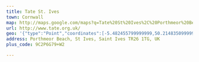 ```yaml
---
title: Tate St. Ives
town: Cornwall
map: http://maps.google.com/maps?q=Tate%20St%20Ives%2C%20Porthmeor%20Beach%2C%20St%20Ives%2C%20Cornwall%2C%20GB%2C%20TR26%201TG
url: http://www.tate.org.uk/
geo: '{"type":"Point","coordinates":[-5.482455799999999,50.21483509999999]}'
address: Porthmeor Beach, St Ives, Saint Ives TR26 1TG, UK
plus_code: 9C2P6G79+W2

---
```


